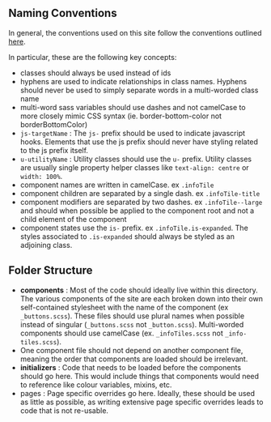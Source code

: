 ## Naming Conventions

In general, the conventions used on this site follow the conventions outlined [here](https://gist.github.com/fat/a47b882eb5f84293c4ed).

In particular, these are the following key concepts:

- classes should always be used instead of ids
- hyphens are used to indicate relationships in class names. Hyphens should never be used to simply separate words in a multi-worded class name
- multi-word sass variables should use dashes and not camelCase to more closely mimic CSS syntax (ie. border-bottom-color not borderBottomColor)
- `js-targetName` : The `js-` prefix should be used to indicate javascript hooks. Elements that use the js prefix should never have styling related to the js prefix itself.
- `u-utilityName` : Utility classes should use the `u-` prefix. Utility classes are usually single property helper classes like `text-align: centre` or `width: 100%`.
- component names are written in camelCase. ex `.infoTile`
- component children are separated by a single dash. ex `.infoTile-title`
- component modifiers are separated by two dashes. ex `.infoTile--large` and should when possible be applied to the component root and not a child element of the component
- component states use the `is-` prefix. ex `.infoTile.is-expanded`. The styles associated to `.is-expanded` should always be styled as an adjoining class.

## Folder Structure
- **components** : Most of the code should ideally live within this directory. The various components of the site are each broken down into their own self-contained stylesheet with the name of the component (ex `_buttons.scss`). These files should use plural names when possible instead of singular (`_buttons.scss` not `_button.scss`). Multi-worded components should use camelCase (ex. `_infoTiles.scss` not `_info-tiles.scss`).
- One component file should not depend on another component file, meaning the order that components are loaded should be irrelevant.
- **initializers** : Code that needs to be loaded before the components should go here. This would include things that components would need to reference like colour variables, mixins, etc.
- pages : Page specific overrides go here. Ideally, these should be used as little as possible, as writing extensive page specific overrides leads to code that is not re-usable.
